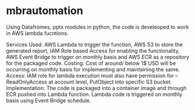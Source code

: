# mbrautomation

Using Datafromes, pptx modules in python, the code is develeoped to work in AWS lambda fucntions.

Services Used: AWS Lambda to trigger the function, AWS S3 to store the generated report, IAM Role based Access for enabling the functionality, AWS Event Bridge to trigger on monthly basis and AWS ECR as a repository for the packaged code.
Costing: Cost of around/ below 1$ USD will be occurring on monthly basis for implementing and maintaining the same.
Access:  IAM role for lambda execution must also have permission for – ReadOnlyAccess at account level, PutObject into specific S3 bucket.
Implementation: The code is packaged into a container image and through ECR pushed into Lambda function. Lambda code is triggered on monthly basis using Event Bridge schedule.
